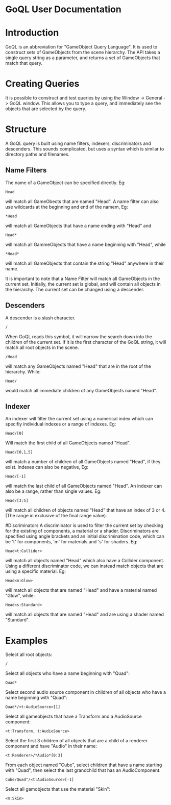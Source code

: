 
GoQL User Documentation
=============================

# Introduction 
GoQL is an abbreviation for "GameObject Query Language". It is used to construct sets of GameObjects from the scene hierarchy. The API takes a single query string as a parameter, and returns a set of GameObjects that match that query.

# Creating Queries
It is possible to construct and test queries by using the Window -> General -> GoQL window. This allows you to type a query, and immediately see the objects that are selected by the query.

# Structure
A GoQL query is built using name filters, indexers, discriminators and descenders. This sounds complicated, but uses a syntax which is similar to directory paths and filenames.

## Name Filters
The name of a GameObject can be specified directly. Eg:
    
    Head

will match all GameObects that are named "Head". A name filter can also use wildcards at the beginning and end of the namem, Eg:

    *Head

will match all GameObjects that have a name ending with "Head" and

    Head*

will match all GammeObjects that have a name beginning with "Head", while

    *Head*

will match all GameObjects that contain the string "Head" anywhere in their name.

It is important to note that a Name Filter will match all GameObjects in the current set. Initially, the current set is global, and will contain all objects in the hierarchy. The current set can be changed using a descender.

## Descenders
A descender is a slash character.

    /

When GoQL reads this symbol, it will narrow the search down into the children of the current set. If it is the first character of the GoQL string, it will match all root objects in the scene. 

    /Head

will match any GameObjects named "Head" that are in the root of the hierarchy. While:

    Head/

would match all immediate children of any GameObjects named "Head".

## Indexer
An indexer will filter the current set using a numerical index which can specifiy individual indexes or a range of indexes. Eg:

    Head/[0]

Will match the first child of all GameObjects named "Head".

    Head/[0,1,5]

will match a number of children of all GameObjects named "Head", if they exist. Indexes can also be negative, Eg:

    Head/[-1]

will match the last child of all GameObjects named "Head". An indexer can also be a range, rather than single values. Eg:

    Head/[3:5]

will match all children of objects named "Head" that have an index of 3 or 4. (The range in exclusive of the final range value).

#Discriminators
A discriminator is used to filter the current set by checking for the existing of components, a material or a shader. Discriminators are specified using angle brackets and an initial discrimination code, which can be 't' for components, 'm' for materials and 's' for shaders. Eg:

    Head<t:Collider>

will match all objects named "Head" which also have a Collider component. Using a different discriminator code, we can instead match objects that are using a specific material. Eg:

    Head<m:Glow>

will match all objects that are named "Head" and have a material named "Glow", while:

    Head<s:Standard> 
    
will match all objects that are named "Head" and are using a shader named "Standard".

# Examples

Select all root objects:

    /

Select all objects who have a name beginning with "Quad":

    Quad*

Select second audio source component in children of all objects who have a name beginning with "Quad":

    Quad*/<t:AudioSource>[1]


Select all gameobjects that have a Transform and a AudioSource component: 

    <t:Transform, t:AudioSource>


Select the first 3 children of all objects that are a child of a renderer component and have "Audio" in their name: 

    <t:Renderer>/*Audio*[0:3]


From each object named "Cube", select children that have a name starting with "Quad", then select the last grandchild that has an AudioComponent.

    Cube/Quad"/<t:AudioSource>[-1]

Select all gamobjects that use the material "Skin":

    <m:Skin>
